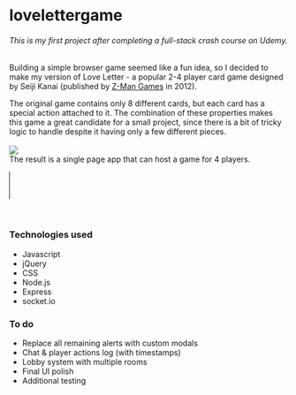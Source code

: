 # lovelettergame

###### This is my first project after completing a full-stack crash course on Udemy. 

Building a simple browser game seemed like a fun idea, so I decided to make my version of Love Letter - a popular 2-4 player card game designed by Seiji Kanai (published by [Z-Man Games](https://www.zmangames.com/en/index/) in 2012). 

The original game contains only 8 different cards, but each card has a special action attached to it. The combination of these properties makes this game a great candidate for a small project, since there is a bit of tricky logic to handle despite it having only a few different pieces. 
<br><br>
![](LoveLetter.gif)
<br>
The result is a single page app that can host a game for 4 players. 
<br>
 <hr style="width: 1px; height: 50px; color: #000;"> 
<br>

### Technologies used

- Javascript
- jQuery
- CSS
- Node.js
- Express
- socket.io



### To do

- Replace all remaining alerts with custom modals
- Chat & player actions log (with timestamps)
- Lobby system with multiple rooms
- Final UI polish
- Additional testing
